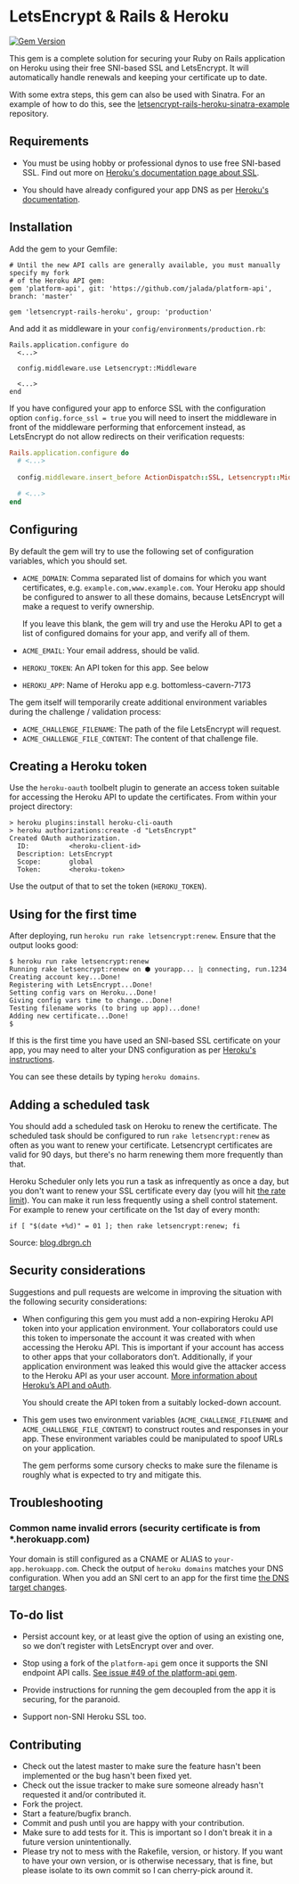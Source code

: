 # LetsEncrypt & Rails & Heroku

[![Gem Version](https://badge.fury.io/rb/letsencrypt-rails-heroku.svg)](https://badge.fury.io/rb/letsencrypt-rails-heroku)

This gem is a complete solution for securing your Ruby on Rails application
on Heroku using their free SNI-based SSL and LetsEncrypt. It will automatically
handle renewals and keeping your certificate up to date.

With some extra steps, this gem can also be used with Sinatra. For an example
of how to do this, see the
[letsencrypt-rails-heroku-sinatra-example](https://github.com/pixielabs/letsencrypt-rails-heroku-sinatra-example)
repository.


## Requirements

 - You must be using hobby or professional dynos to use free SNI-based SSL. Find out more on [Heroku's documentation page about SSL](https://devcenter.heroku.com/articles/ssl).

 - You should have already configured your app DNS as per [Heroku's
   documentation](https://devcenter.heroku.com/articles/custom-domains).

## Installation

Add the gem to your Gemfile:

```
# Until the new API calls are generally available, you must manually specify my fork
# of the Heroku API gem:
gem 'platform-api', git: 'https://github.com/jalada/platform-api', branch: 'master'

gem 'letsencrypt-rails-heroku', group: 'production'
```

And add it as middleware in your `config/environments/production.rb`:

```
Rails.application.configure do
  <...>

  config.middleware.use Letsencrypt::Middleware

  <...>
end
```

If you have configured your app to enforce SSL with the configuration option
`config.force_ssl = true` you will need to insert the middleware in front of
the middleware performing that enforcement instead, as LetsEncrypt do not allow
redirects on their verification requests:

```ruby
Rails.application.configure do
  # <...>
  
  config.middleware.insert_before ActionDispatch::SSL, Letsencrypt::Middleware

  # <...>
end
```

## Configuring

By default the gem will try to use the following set of configuration variables,
which you should set.

 * `ACME_DOMAIN`: Comma separated list of domains for which you want
   certificates, e.g. `example.com,www.example.com`. Your Heroku app should be
   configured to answer to all these domains, because LetsEncrypt will make a
   request to verify ownership.

   If you leave this blank, the gem will try and use the Heroku API to get a 
   list of configured domains for your app, and verify all of them.
 * `ACME_EMAIL`: Your email address, should be valid.
 * `HEROKU_TOKEN`: An API token for this app. See below
 * `HEROKU_APP`: Name of Heroku app e.g. bottomless-cavern-7173

The gem itself will temporarily create additional environment variables during
the challenge / validation process:

 * `ACME_CHALLENGE_FILENAME`: The path of the file LetsEncrypt will request.
 * `ACME_CHALLENGE_FILE_CONTENT`: The content of that challenge file.

## Creating a Heroku token

Use the `heroku-oauth` toolbelt plugin to generate an access token suitable
for accessing the Heroku API to update the certificates. From within your
project directory:

```
> heroku plugins:install heroku-cli-oauth
> heroku authorizations:create -d "LetsEncrypt"
Created OAuth authorization.
  ID:          <heroku-client-id>
  Description: LetsEncrypt
  Scope:       global
  Token:       <heroku-token>
```

Use the output of that to set the token (`HEROKU_TOKEN`).

## Using for the first time

After deploying, run `heroku run rake letsencrypt:renew`. Ensure that the
output looks good:

```
$ heroku run rake letsencrypt:renew
Running rake letsencrypt:renew on ⬢ yourapp... ⣷ connecting, run.1234
Creating account key...Done!
Registering with LetsEncrypt...Done!
Setting config vars on Heroku...Done!
Giving config vars time to change...Done!
Testing filename works (to bring up app)...done!
Adding new certificate...Done!
$ 
```

If this is the first time you have used an SNI-based SSL certificate on your
app, you may need to alter your DNS configuration as per
[Heroku's instructions](https://devcenter.heroku.com/articles/ssl-beta#change-your-dns-for-all-domains-on-your-app).

You can see these details by typing `heroku domains`.

## Adding a scheduled task

You should add a scheduled task on Heroku to renew the certificate. The
scheduled task should be configured to run `rake letsencrypt:renew` as often
as you want to renew your certificate. Letsencrypt certificates are valid for
90 days, but there's no harm renewing them more frequently than that.

Heroku Scheduler only lets you run a task as infrequently as once a day, but
you don't want to renew your SSL certificate every day (you will hit
[the rate limit](https://letsencrypt.org/docs/rate-limits/)). You can make it
run less frequently using a shell control statement. For example to renew your
certificate on the 1st day of every month:

```
if [ "$(date +%d)" = 01 ]; then rake letsencrypt:renew; fi
```

Source: [blog.dbrgn.ch](https://blog.dbrgn.ch/2013/10/4/heroku-schedule-weekly-monthly-tasks/)

## Security considerations

Suggestions and pull requests are welcome in improving the situation with the
following security considerations:

 - When configuring this gem you must add a non-expiring Heroku API token
   into your application environment. Your collaborators could use this
   token to impersonate the account it was created with when accessing
   the Heroku API. This is important if your account has access to other apps
   that your collaborators don’t. Additionally, if your application environment was
   leaked this would give the attacker access to the Heroku API as your user account. 
   [More information about Heroku’s API and oAuth](https://devcenter.heroku.com/articles/oauth#direct-authorization).

   You should create the API token from a suitably locked-down account.

 - This gem uses two environment variables (`ACME_CHALLENGE_FILENAME` and
   `ACME_CHALLENGE_FILE_CONTENT`) to construct routes and responses in your
   app. These environment variables could be manipulated to spoof URLs on your
   application.

   The gem performs some cursory checks to make sure the filename is roughly
   what is expected to try and mitigate this.
   
## Troubleshooting

### Common name invalid errors (security certificate is from *.herokuapp.com)

Your domain is still configured as a CNAME or ALIAS to `your-app.herokuapp.com`. Check the output of `heroku domains` matches your DNS configuration. When you add an SNI cert to an app for the first time [the DNS target changes](https://devcenter.heroku.com/articles/custom-domains#view-existing-domains).

## To-do list

- Persist account key, or at least give the option of using an existing one, so
  we don’t register with LetsEncrypt over and over.

- Stop using a fork of the `platform-api` gem once it supports the SNI endpoint
  API calls. [See issue #49 of the platform-api gem](https://github.com/heroku/platform-api/issues/49).

- Provide instructions for running the gem decoupled from the app it is 
  securing, for the paranoid.

- Support non-SNI Heroku SSL too.

## Contributing

- Check out the latest master to make sure the feature hasn't been implemented
  or the bug hasn't been fixed yet.
- Check out the issue tracker to make sure someone already hasn't requested it
  and/or contributed it.
- Fork the project.
- Start a feature/bugfix branch.
- Commit and push until you are happy with your contribution.
- Make sure to add tests for it. This is important so I don't break it in a
  future version unintentionally.
- Please try not to mess with the Rakefile, version, or history. If you want to
  have your own version, or is otherwise necessary, that is fine, but please
  isolate to its own commit so I can cherry-pick around it.
